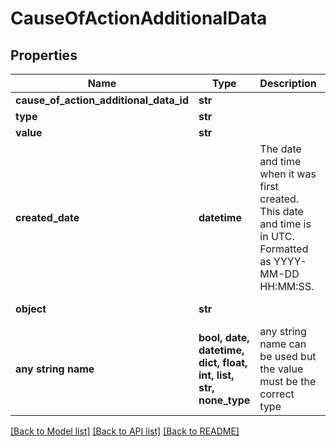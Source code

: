 # CauseOfActionAdditionalData


## Properties
Name | Type | Description | Notes
------------ | ------------- | ------------- | -------------
**cause_of_action_additional_data_id** | **str** |  | 
**type** | **str** |  | 
**value** | **str** |  | 
**created_date** | **datetime** | The date and time when it was first created. This date and time is in UTC. Formatted as YYYY-MM-DD HH:MM:SS. | 
**object** | **str** |  | defaults to "CauseOfActionAdditionalData"
**any string name** | **bool, date, datetime, dict, float, int, list, str, none_type** | any string name can be used but the value must be the correct type | [optional]

[[Back to Model list]](../README.md#documentation-for-models) [[Back to API list]](../README.md#documentation-for-api-endpoints) [[Back to README]](../README.md)


